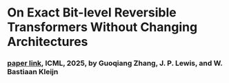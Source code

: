 # On Exact Bit-level Reversible Transformers Without Changing Architectures

### [paper link](https://arxiv.org/abs/2407.09093), ICML, 2025, by Guoqiang Zhang, J. P. Lewis, and W. Bastiaan Kleijn